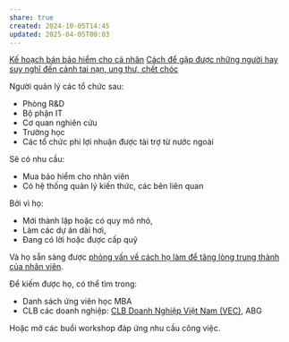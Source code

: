 ```yaml
---
share: true
created: 2024-10-05T14:45
updated: 2025-04-05T00:03
---
```

[Kế hoạch bán bảo hiểm cho cá nhân](../../Ki%E1%BA%BFm%20kh%C3%A1ch/K%E1%BA%BF%20ho%E1%BA%A1ch%20b%C3%A1n%20b%E1%BA%A3o%20hi%E1%BB%83m%20cho%20c%C3%A1%20nh%C3%A2n.md)
[Cách để gặp được những người hay suy nghĩ đến cảnh tai nạn, ung thư, chết chóc](../../Ki%E1%BA%BFm%20kh%C3%A1ch/Ng%C6%B0%E1%BB%9Di%20hay%20suy%20ngh%C4%A9%20%C4%91%E1%BA%BFn%20c%E1%BA%A3nh%20tai%20n%E1%BA%A1n,%20ung%20th%C6%B0,%20ch%E1%BA%BFt%20ch%C3%B3c/C%C3%A1ch%20%C4%91%E1%BB%83%20g%E1%BA%B7p%20%C4%91%C6%B0%E1%BB%A3c%20nh%E1%BB%AFng%20ng%C6%B0%E1%BB%9Di%20hay%20suy%20ngh%C4%A9%20%C4%91%E1%BA%BFn%20c%E1%BA%A3nh%20tai%20n%E1%BA%A1n,%20ung%20th%C6%B0,%20ch%E1%BA%BFt%20ch%C3%B3c.md)

Người quản lý các tổ chức sau:
- Phòng R&D
- Bộ phận IT
- Cơ quan nghiên cứu
- Trường học
- Các tổ chức phi lợi nhuận được tài trợ từ nước ngoài

Sẽ có nhu cầu:
- Mua bảo hiểm cho nhân viên
- Có hệ thống quản lý kiến thức, các bên liên quan

Bởi vì họ:
- Mới thành lập hoặc có quy mô nhỏ,
- Làm các dự án dài hơi,
- Đang có lời hoặc được cấp quỹ

Và họ sẵn sàng được [phỏng vấn về cách họ làm để tăng lòng trung thành của nhân viên](../Nghi%C3%AAn%20c%E1%BB%A9u%20ng%C6%B0%E1%BB%9Di%20d%C3%B9ng/X%C3%A1c%20%C4%91%E1%BB%8Bnh%20nh%E1%BB%AFng%20c%C3%A1ch%20m%C3%A0%20ng%C6%B0%E1%BB%9Di%20qu%E1%BA%A3n%20l%C3%BD%20l%C3%A0m%20%C4%91%E1%BB%83%20t%C4%83ng%20l%C3%B2ng%20trung%20th%C3%A0nh%20c%E1%BB%A7a%20nh%C3%A2n%20vi%C3%AAn.md).

Để kiếm được họ, có thể tìm trong:
- Danh sách ứng viên học MBA
- CLB các doanh nghiệp: [CLB Doanh Nghiệp Việt Nam (VEC)](https://clbdoanhnghiepvietnam.com/thau-hieu-nhu-cau-ho-tro-doanh-nghiep-phat-trien-ben-vung/), ABG

Hoặc mở các buổi workshop đáp ứng nhu cầu công việc.